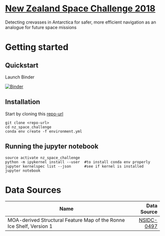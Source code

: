 # [New Zealand Space Challenge 2018](https://www.nzspacechallenge.com/)
Detecting crevasses in Antarctica for safer, more efficient navigation as an analogue for future space missions

# Getting started

## Quickstart

Launch Binder

[![Binder](https://mybinder.org/badge.svg)](https://mybinder.org/v2/gh/weiji14/nz_space_challenge/master)

## Installation

Start by cloning this [repo-url](/../../)

    git clone <repo-url>
    cd nz_space_challenge
    conda env create -f environment.yml

## Running the jupyter notebook

    source activate nz_space_challenge
    python -m ipykernel install --user  #to install conda env properly
    jupyter kernelspec list --json      #see if kernel is installed
    jupyter notebook


# Data Sources

| Name                                                                 | Data Source                                      |
| -------------------------------------------------------------------- | ------------------------------------------------:|
|MOA-derived Structural Feature Map of the Ronne Ice Shelf, Version 1  | [NSIDC-0497](https://nsidc.org/data/nsidc-0497)  |

